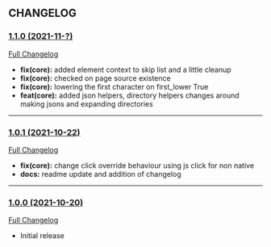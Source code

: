 ## CHANGELOG

### [1.1.0 (2021-11-?)](https://github.com/rakutentech/ui-automation-tools-mbt/tree/v1.1.0)

[Full Changelog](https://github.com/rakutentech/ui-automation-tools-mbt/compare/v1.0.1...v1.1.0)

- **fix(core):** added element context to skip list and a little cleanup
- **fix(core):** checked on page source existence
- **fix(core):** lowering the first character on first_lower True
- **feat(core):** added json helpers, directory helpers changes around making jsons and expanding directories

---
### [1.0.1 (2021-10-22)](https://github.com/rakutentech/ui-automation-tools-mbt/tree/v1.0.1)

[Full Changelog](https://github.com/rakutentech/ui-automation-tools-mbt/compare/v1.0.0...v1.0.1)

- **fix(core):** change click override behaviour using js click for non native
- **docs:** readme update and addition of changelog

---
### [1.0.0 (2021-10-20)](https://github.com/rakutentech/ui-automation-tools-mbt/tree/v1.0.0)

[Full Changelog](https://github.com/rakutentech/ui-automation-tools-mbt/compare/baf9083a8dfd1f5bc89ee1dba220f2514a7d58c8...v1.0.0)

- Initial release